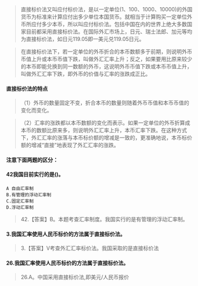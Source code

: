 >   直接标价法又叫应付标价法，是以一定单位(1、100、1000、10000)的外国货币为标准来计算应付出多少单位本国货币。就相当于计算购买一定单位外币所应付多少本币，所以叫应付标价法。包括中国在内的世界上绝大多数国家目前都采用直接标价法。在国际外汇市场上，日元、瑞士法郎、加元等均为直接标价法，如日元119.05即一美元兑119.05日元。

>   在直接标价法下，若一定单位的外币折合的本币数额多于前期，则说明外币币值上升或本币币值下跌，叫做外汇汇率上升；反之，如果要用比原来较少的本币即能兑换到同一数额的外币，这说明外币币值下跌或本币币值上升，叫做外汇汇率下跌，即外币的价值与汇率的涨跌成正比。


#### 直接标价法的特点
>   （1）外币的数量固定不变，折合本币的数量则随着外币币值和本币币值的变化而变化。

>   （2）汇率的涨跌都以本币数额的变化而表示。如果一定单位的外币折算成本币的数额比原来多，则说明外汇汇率上升，本币汇率下跌。在这种方式下，外汇汇率的涨落与本币标价额的增减是一致的，更准确地说，本币标价额的增减“直接”地表现了外汇汇率的涨跌。

#### 注意下面两题的区分：
#### 42我国目前实行的是()。
    A 自由汇率制
    B.有管理的浮动汇率制
    C.固定汇率制
    D.浮动汇率制
>   42.【答案】B。本题考查汇率制度。我国实行的是有管理的浮动汇率制。

#### 3.我国汇率使用人民币标价的方法属于直接标价法。
>   3.【答案】V考查外汇汇率标价法。我国采取的是直接标价法

#### 26.我国汇率使用人民币标价的方法属于直接标价法。
>   26.A。中国采用直接标价法,即美元/人民币报价
